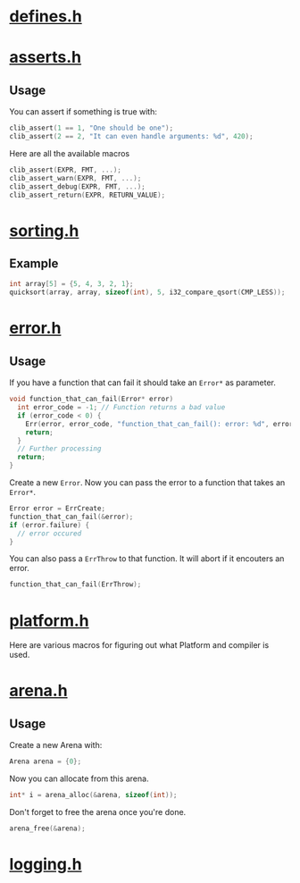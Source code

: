 # [defines.h](https://github.com/Code-Nycticebus/clib/blob/main/src/core/defines.h)
# [asserts.h](https://github.com/Code-Nycticebus/clib/blob/main/src/core/asserts.h)
## Usage
You can assert if something is true with:
```c
clib_assert(1 == 1, "One should be one");
clib_assert(2 == 2, "It can even handle arguments: %d", 420);
```

Here are all the available macros
```c
clib_assert(EXPR, FMT, ...);
clib_assert_warn(EXPR, FMT, ...);
clib_assert_debug(EXPR, FMT, ...);
clib_assert_return(EXPR, RETURN_VALUE);
```
# [sorting.h](https://github.com/Code-Nycticebus/clib/blob/main/src/core/sorting.h)
## Example
```c
int array[5] = {5, 4, 3, 2, 1};
quicksort(array, array, sizeof(int), 5, i32_compare_qsort(CMP_LESS));
```
# [error.h](https://github.com/Code-Nycticebus/clib/blob/main/src/core/error.h)
## Usage
If you have a function that can fail it should take an ```Error*``` as
parameter.
```c
void function_that_can_fail(Error* error)
  int error_code = -1; // Function returns a bad value
  if (error_code < 0) {
    Err(error, error_code, "function_that_can_fail(): error: %d", error_code);
    return;
  }
  // Further processing
  return;
}
```

Create a new ```Error```.
Now you can pass the error to a function that takes an ```Error*```.
```c
Error error = ErrCreate;
function_that_can_fail(&error);
if (error.failure) {
  // error occured
}
```

You can also pass a ```ErrThrow``` to that
function. It will abort if it encouters an error.
```c
function_that_can_fail(ErrThrow);
```
# [platform.h](https://github.com/Code-Nycticebus/clib/blob/main/src/core/platform.h)
Here are various macros for figuring out what Platform and compiler is used.
# [arena.h](https://github.com/Code-Nycticebus/clib/blob/main/src/core/arena.h)
## Usage
Create a new Arena with:
```c
Arena arena = {0};
```

Now you can allocate from this arena.
```c
int* i = arena_alloc(&arena, sizeof(int));
```

Don't forget to free the arena once you're done.
```c
arena_free(&arena);
```
# [logging.h](https://github.com/Code-Nycticebus/clib/blob/main/src/core/logging.h)
